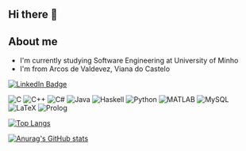## Hi there 👋

## About me
- I'm currently studying Software Engineering at University of Minho
- I'm from Arcos de Valdevez, Viana do Castelo

<div id="badges">
  <a href = "https://www.linkedin.com/in/guilherme-varela-6662311a8">
    <img src="https://img.shields.io/badge/LinkedIn-blue?style=for-the-badge&logo=linkedin&logoColor=white" alt="LinkedIn Badge"/>
  </a>
</div>


![C](https://img.shields.io/badge/C-00599C?style=for-the-badge&logo=c&logoColor=white)
![C++](https://img.shields.io/badge/C%2B%2B-00599C?style=for-the-badge&logo=c%2B%2B&logoColor=white)
![C#](https://img.shields.io/badge/C%23-239120?style=for-the-badge&logo=c-sharp&logoColor=white)
![Java](https://img.shields.io/badge/Java-ED8B00?style=for-the-badge&logo=openjdk&logoColor=white)
![Haskell](https://img.shields.io/badge/Haskell-5e5086?style=for-the-badge&logo=haskell&logoColor=white)
![Python](https://img.shields.io/badge/Python-3776AB?style=for-the-badge&logo=python&logoColor=white)
![MATLAB](https://custom-icon-badges.demolab.com/badge/-MATLAB-orange?style=for-the-badge&logoColor=white&logo=matlab0)
![MySQL](https://img.shields.io/badge/MySQL-005C84?style=for-the-badge&logo=mysql&logoColor=white)
![LaTeX](https://img.shields.io/badge/latex-%23008080.svg?style=for-the-badge&logo=latex&logoColor=white)
![Prolog](https://custom-icon-badges.demolab.com/badge/-PROLOG-critical?style=for-the-badge&logoColor=white&logo=prolog0)


[![Top Langs](https://github-readme-stats.vercel.app/api/top-langs/?username=gvarelaa&theme=tokyonight&layout=compact)](https://github.com/anuraghazra/github-readme-stats)


[![Anurag's GitHub stats](https://github-readme-stats.vercel.app/api?username=gvarelaa&theme=tokyonight&show_icons=true&count_private=true)](https://github.com/anuraghazra/github-readme-stats)


